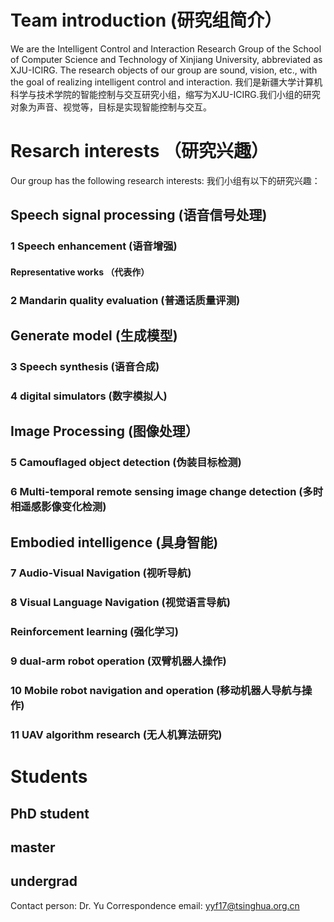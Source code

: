 # Team introduction (研究组简介）
We are the Intelligent Control and Interaction Research Group of the School of Computer Science and Technology of Xinjiang University, abbreviated as XJU-ICIRG. The research objects of our group are sound, vision, etc., with the goal of realizing intelligent control and interaction. 
我们是新疆大学计算机科学与技术学院的智能控制与交互研究小组，缩写为XJU-ICIRG.我们小组的研究对象为声音、视觉等，目标是实现智能控制与交互。
# Resarch interests （研究兴趣）
Our group has the following research interests:
我们小组有以下的研究兴趣：
## Speech signal processing (语音信号处理)
### 1 Speech enhancement (语音增强)
#### Representative works （代表作） 
 
### 2 Mandarin quality evaluation (普通话质量评测)


## Generate model (生成模型)
### 3 Speech synthesis (语音合成)
### 4 digital simulators (数字模拟人)


## Image Processing (图像处理）
### 5 Camouflaged object detection (伪装目标检测)
### 6 Multi-temporal remote sensing image change detection (多时相遥感影像变化检测)

## Embodied intelligence (具身智能)
### 7 Audio-Visual Navigation (视听导航)
### 8 Visual Language Navigation (视觉语言导航)


### Reinforcement learning (强化学习)
### 9 dual-arm robot operation (双臂机器人操作)
### 10 Mobile robot navigation and operation (移动机器人导航与操作)
### 11 UAV algorithm research (无人机算法研究)

# Students
## PhD student
## master

## undergrad

Contact person: Dr. Yu
Correspondence email: yyf17@tsinghua.org.cn
